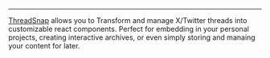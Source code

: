 ---

[ThreadSnap](http://threadsnap.dev/) allows you to Transform and manage X/Twitter threads into customizable react components. Perfect for embedding in your personal projects, creating interactive archives, or even simply storing and manaing your content for later. 